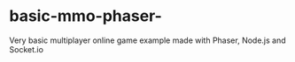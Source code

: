 # basic-mmo-phaser-
Very basic multiplayer online game example made with Phaser, Node.js and Socket.io
